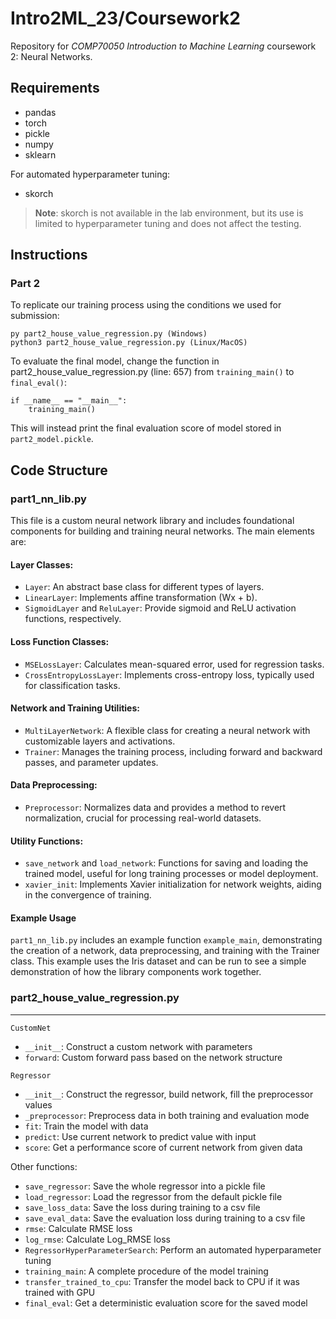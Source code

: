 # Intro2ML_23/Coursework2

Repository for *COMP70050 Introduction to Machine Learning* coursework 2: Neural Networks.

## Requirements

- pandas
- torch
- pickle
- numpy
- sklearn

For automated hyperparameter tuning:

- skorch

> **Note**: skorch is not available in the lab environment, but its use is limited to hyperparameter tuning and does not affect the testing.

## Instructions

### Part 2

To replicate our training process using the conditions we used for submission:

```lang=bash
py part2_house_value_regression.py (Windows)
python3 part2_house_value_regression.py (Linux/MacOS)
```

To evaluate the final model, change the function in part2_house_value_regression.py (line: 657) from `training_main()` to `final_eval()`:

```lang=python
if __name__ == "__main__":
    training_main()
```

This will instead print the final evaluation score of model stored in `part2_model.pickle`.

## Code Structure

### part1_nn_lib.py

This file is a custom neural network library and includes foundational components for building and training neural networks. The main elements are:

#### Layer Classes:

- `Layer`: An abstract base class for different types of layers.
- `LinearLayer`: Implements affine transformation (Wx + b).
- `SigmoidLayer` and `ReluLayer`: Provide sigmoid and ReLU activation functions, respectively.

#### Loss Function Classes:

- `MSELossLayer`: Calculates mean-squared error, used for regression tasks.
- `CrossEntropyLossLayer`: Implements cross-entropy loss, typically used for classification tasks.

#### Network and Training Utilities:

- `MultiLayerNetwork`: A flexible class for creating a neural network with customizable layers and activations.
- `Trainer`: Manages the training process, including forward and backward passes, and parameter updates.

#### Data Preprocessing:

- `Preprocessor`: Normalizes data and provides a method to revert normalization, crucial for processing real-world datasets.

#### Utility Functions:

- `save_network` and `load_network`: Functions for saving and loading the trained model, useful for long training processes or model deployment.
- `xavier_init`: Implements Xavier initialization for network weights, aiding in the convergence of training.

#### Example Usage

`part1_nn_lib.py` includes an example function `example_main`, demonstrating the creation of a network, data preprocessing, and training with the Trainer class. This example uses the Iris dataset and can be run to see a simple demonstration of how the library components work together.


### part2_house_value_regression.py

---

`CustomNet`

- `__init__`: Construct a custom network with parameters
- `forward`: Custom forward pass based on the network structure

`Regressor`

- `__init__`: Construct the regressor, build network, fill the preprocessor values
- `_preprocessor`: Preprocess data in both training and evaluation mode
- `fit`: Train the model with data
- `predict`: Use current network to predict value with input
- `score`: Get a performance score of current network from given data

Other functions:
- `save_regressor`: Save the whole regressor into a pickle file
- `load_regressor`: Load the regressor from the default pickle file
- `save_loss_data`: Save the loss during training to a csv file
- `save_eval_data`: Save the evaluation loss during training to a csv file
- `rmse`: Calculate RMSE loss
- `log_rmse`: Calculate Log_RMSE loss
- `RegressorHyperParameterSearch`: Perform an automated hyperparameter tuning
- `training_main`: A complete procedure of the model training
- `transfer_trained_to_cpu`: Transfer the model back to CPU if it was trained with GPU
- `final_eval`: Get a deterministic evaluation score for the saved model
